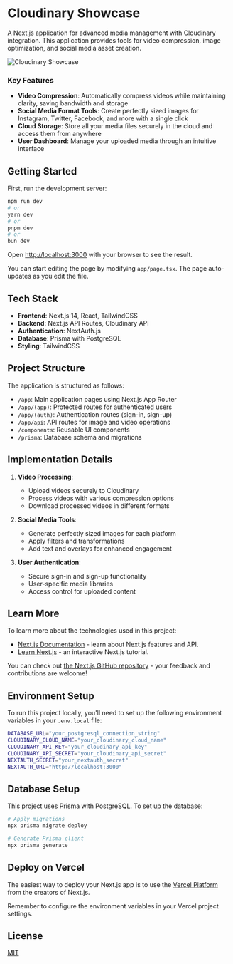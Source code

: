 # Cloudinary Showcase

A Next.js application for advanced media management with Cloudinary integration. This application provides tools for video compression, image optimization, and social media asset creation.

![Cloudinary Showcase](https://res.cloudinary.com/demo/image/upload/c_scale,w_700/v1612371119/cloudinary-logo-vector.svg)

### Key Features

- **Video Compression**: Automatically compress videos while maintaining clarity, saving bandwidth and storage
- **Social Media Format Tools**: Create perfectly sized images for Instagram, Twitter, Facebook, and more with a single click
- **Cloud Storage**: Store all your media files securely in the cloud and access them from anywhere
- **User Dashboard**: Manage your uploaded media through an intuitive interface

## Getting Started

First, run the development server:

```bash
npm run dev
# or
yarn dev
# or
pnpm dev
# or
bun dev
```

Open [http://localhost:3000](http://localhost:3000) with your browser to see the result.

You can start editing the page by modifying `app/page.tsx`. The page auto-updates as you edit the file.

## Tech Stack

- **Frontend**: Next.js 14, React, TailwindCSS
- **Backend**: Next.js API Routes, Cloudinary API
- **Authentication**: NextAuth.js
- **Database**: Prisma with PostgreSQL
- **Styling**: TailwindCSS

## Project Structure

The application is structured as follows:

- `/app`: Main application pages using Next.js App Router
- `/app/(app)`: Protected routes for authenticated users
- `/app/(auth)`: Authentication routes (sign-in, sign-up)
- `/app/api`: API routes for image and video operations
- `/components`: Reusable UI components
- `/prisma`: Database schema and migrations

## Implementation Details

1. **Video Processing**:
   - Upload videos securely to Cloudinary
   - Process videos with various compression options
   - Download processed videos in different formats

2. **Social Media Tools**:
   - Generate perfectly sized images for each platform
   - Apply filters and transformations
   - Add text and overlays for enhanced engagement

3. **User Authentication**:
   - Secure sign-in and sign-up functionality
   - User-specific media libraries
   - Access control for uploaded content

## Learn More

To learn more about the technologies used in this project:

- [Next.js Documentation](https://nextjs.org/docs) - learn about Next.js features and API.
- [Learn Next.js](https://nextjs.org/learn) - an interactive Next.js tutorial.

You can check out [the Next.js GitHub repository](https://github.com/vercel/next.js) - your feedback and contributions are welcome!

## Environment Setup

To run this project locally, you'll need to set up the following environment variables in your `.env.local` file:

```bash
DATABASE_URL="your_postgresql_connection_string"
CLOUDINARY_CLOUD_NAME="your_cloudinary_cloud_name"
CLOUDINARY_API_KEY="your_cloudinary_api_key"
CLOUDINARY_API_SECRET="your_cloudinary_api_secret"
NEXTAUTH_SECRET="your_nextauth_secret"
NEXTAUTH_URL="http://localhost:3000"
```

## Database Setup

This project uses Prisma with PostgreSQL. To set up the database:

```bash
# Apply migrations
npx prisma migrate deploy

# Generate Prisma client
npx prisma generate
```

## Deploy on Vercel

The easiest way to deploy your Next.js app is to use the [Vercel Platform](https://vercel.com/new?utm_medium=default-template&filter=next.js&utm_source=create-next-app&utm_campaign=create-next-app-readme) from the creators of Next.js.

Remember to configure the environment variables in your Vercel project settings.

## License

[MIT](https://choosealicense.com/licenses/mit/)
